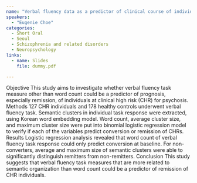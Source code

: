 ```yaml
---
name: "Verbal fluency data as a predictor of clinical course of individuals at clinical high-risk for psychosis"
speakers:
  - "Eugenie Choe"
categories:
  - Short Oral
  - Seoul
  - Schizophrenia and related disorders
  - Neuropsychology
links:
  - name: Slides
    file: dummy.pdf

---
```


Objective This study aims to investigate whether verbal fluency task measure other than word count could be a predictor of prognosis, especially remission, of individuals at clinical high risk (CHR) for psychosis.
Methods 127 CHR individuals and 178 healthy controls underwent verbal fluency task. Semantic clusters in individual task response were extracted, using Korean word embedding model. Word count, average cluster size, and maximum cluster size were put into binomial logistic regression model to verify if each of the variables predict conversion or remission of CHRs.
Results Logistic regression analysis revealed that word count of verbal fluency task response could only predict conversion at baseline. For non-converters, average and maximum size of semantic clusters were able to significantly distinguish remitters from non-remitters.
Conclusion This study suggests that verbal fluency task measures that are more related to semantic organization than word count could be a predictor of remission of CHR individuals.

